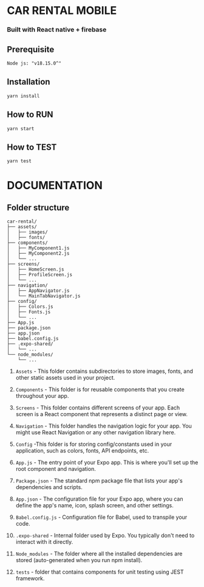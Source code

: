 # CAR RENTAL MOBILE

### Built with React native + firebase

## Prerequisite

`Node js: "v18.15.0^"`

## Installation

`yarn install`

## How to RUN

`yarn start`

## How to TEST

`yarn test`

# DOCUMENTATION

## Folder structure

```
car-rental/
├── assets/
│   ├── images/
│   ├── fonts/
├── components/
│   ├── MyComponent1.js
│   ├── MyComponent2.js
│   └── ...
├── screens/
│   ├── HomeScreen.js
│   ├── ProfileScreen.js
│   └── ...
├── navigation/
│   ├── AppNavigator.js
│   └── MainTabNavigator.js
├── config/
│   ├── Colors.js
│   ├── Fonts.js
│   └── ...
├── App.js
├── package.json
├── app.json
├── babel.config.js
├── .expo-shared/
│   └── ...
└── node_modules/
    └── ...

```

1. `Assets` - This folder contains subdirectories to store images, fonts, and other static assets used in your project.

2. `Components` - This folder is for reusable components that you create throughout your app.

3. `Screens` - This folder contains different screens of your app. Each screen is a React component that represents a distinct page or view.

4. `Navigation` - This folder handles the navigation logic for your app. You might use React Navigation or any other navigation library here.

5. `Config` -This folder is for storing config/constants used in your application, such as colors, fonts, API endpoints, etc.

6. `App.js` - The entry point of your Expo app. This is where you'll set up the root component and navigation.

7. `Package.json` - The standard npm package file that lists your app's dependencies and scripts.

8. `App.json` - The configuration file for your Expo app, where you can define the app's name, icon, splash screen, and other settings.

9. `Babel.config.js` - Configuration file for Babel, used to transpile your code.

10. `.expo-shared` - Internal folder used by Expo. You typically don't need to interact with it directly.

11. `Node_modules` - The folder where all the installed dependencies are stored (auto-generated when you run npm install).

12. `tests` - folder that contains components for unit testing using JEST framework.
